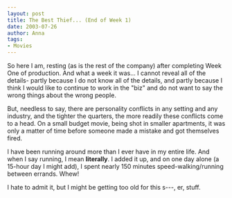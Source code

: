 ```yaml
---
layout: post
title: The Best Thief... (End of Week 1)
date: 2003-07-26
author: Anna
tags:
- Movies
---
```


<p>So here I am, resting (as is the rest of the company) after
completing Week One of production. And what a week it was... I cannot
reveal all of the details- partly because I do not know all of the
details, and partly because I think I would like to continue to work in
the "biz" and do not want to say the wrong things about the wrong
people.</p>
<p>But, needless to say, there are personality conflicts in any setting
and any industry, and the tighter the quarters, the more readily these
conflicts come to a head. On a small budget movie, being shot in
smaller apartments, it was only a matter of time before someone made a
mistake and got themselves fired.</p>
<p>I have been running around more than I ever have in my entire life.
And when I say running, I mean <b>literally</b>.  I added it up, and on
one day alone (a 15-hour day I might add), I spent nearly 150 minutes
speed-walking/running between errands. Whew! </p>
<p>I hate to admit it, but I might be getting too old for this s---,
er, stuff.</p>